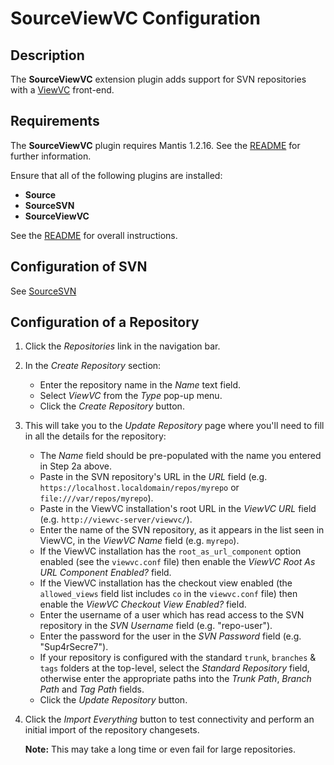 # SourceViewVC Configuration

## Description

The **SourceViewVC** extension plugin adds support for SVN repositories
with a [ViewVC](http://www.viewvc.org/) front-end.

## Requirements

The **SourceViewVC** plugin requires Mantis 1.2.16. See the
[README](../README.md#requirements) for further information.

Ensure that all of the following plugins are installed:
* **Source**
* **SourceSVN**
* **SourceViewVC**

See the [README](../README.md#installation) for overall instructions.

## Configuration of SVN

See [SourceSVN](CONFIGURING.SourceSVN.md#configuration-of-the-plugin)

## Configuration of a Repository

1. Click the *Repositories* link in the navigation bar.

2. In the *Create Repository* section:

   - Enter the repository name in the *Name* text field.
   - Select *ViewVC* from the *Type* pop-up menu.
   - Click the *Create Repository* button.

3. This will take you to the *Update Repository* page where you'll need to fill in all the details for the repository:

   - The *Name* field should be pre-populated with the name you entered in Step 2a above.
   - Paste in the SVN repository's URL in the *URL* field (e.g. `https://localhost.localdomain/repos/myrepo` or `file:///var/repos/myrepo`).
   - Paste in the ViewVC installation's root URL in the *ViewVC URL* field (e.g. `http://viewvc-server/viewvc/`).
   - Enter the name of the SVN repository, as it appears in the list seen in ViewVC, in the *ViewVC Name* field (e.g. `myrepo`).
   - If the ViewVC installation has the `root_as_url_component` option enabled (see the `viewvc.conf` file) then enable the *ViewVC Root As URL Component Enabled?* field.
   - If the ViewVC installation has the checkout view enabled (the `allowed_views` field list includes `co` in the `viewvc.conf` file) then enable the *ViewVC Checkout View Enabled?* field.
   - Enter the username of a user which has read access to the SVN repository in the *SVN Username* field (e.g. "repo-user").
   - Enter the password for the user in the *SVN Password* field (e.g. "Sup4rSecre7").
   - If your repository is configured with the standard `trunk`, `branches` & `tags` folders at the top-level, select the *Standard Repository* field, otherwise enter the appropriate paths into the *Trunk Path*, *Branch Path* and *Tag Path* fields.
   - Click the *Update Repository* button.

4. Click the *Import Everything* button to test connectivity and perform an initial import of the repository changesets.

   **Note:** This may take a long time or even fail for large repositories.
